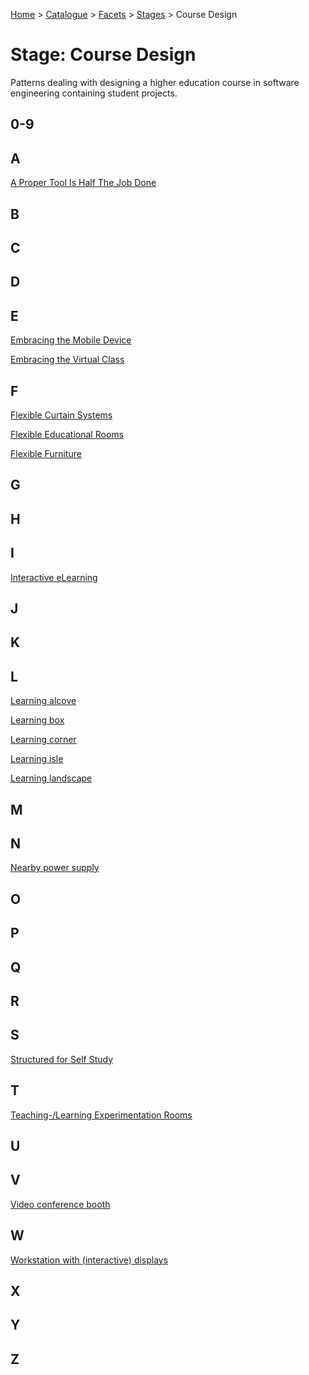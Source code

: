 [Home](../../../README.md) > [Catalogue](../../../Patterns_catalogue.md) > [Facets](../facets.md) > [Stages](stages.md) > Course Design
# Stage: Course Design

Patterns dealing with designing a higher education course in software engineering containing student projects.

## 0-9

## A
[A Proper Tool Is Half The Job Done](../../A_Proper_Tool_Is_Half_The_Job_Done.md)

## B

## C

## D

## E
[Embracing the Mobile Device](../../Embracing_the_Mobile_Device.md)

[Embracing the Virtual Class](../../Embracing_the_Virtual_Class.md)

## F
[Flexible Curtain Systems](../../Flexible_Curtain_Systems.md)

[Flexible Educational Rooms](../../Flexible_Educational_Rooms.md)

[Flexible Furniture](../../Flexible_Furniture.md)

## G

## H

## I
[Interactive eLearning](../../Interactive_eLearning.md)

## J

## K

## L
[Learning alcove](../../Learning_alcove.md)

[Learning box](../../Learning_box.md)

[Learning corner](../../Learning_corner.md)

[Learning isle](../../Learning_isle.md)

[Learning landscape](../../Learning_landscape.md)

## M

## N
[Nearby power supply](../../Nearby_power_supply.md)

## O

## P

## Q

## R

## S
[Structured for Self Study](../../Structured_for_Self_Study.md)

## T
[Teaching-/Learning Experimentation Rooms](../../Teaching-Learning_Experimentation_Rooms.md)

## U

## V
[Video conference booth](../../Video_conference_booth.md)

## W
[Workstation with (interactive) displays](../../Workstation_with_interactive_displays.md)

## X

## Y

## Z
